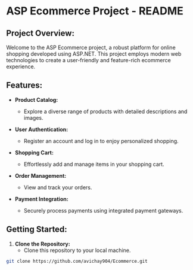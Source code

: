 # ASP Ecommerce Project - README

## Project Overview:

Welcome to the ASP Ecommerce project, a robust platform for online shopping developed using ASP.NET. This project employs modern web technologies to create a user-friendly and feature-rich ecommerce experience.

## Features:

- **Product Catalog:**
  - Explore a diverse range of products with detailed descriptions and images.

- **User Authentication:**
  - Register an account and log in to enjoy personalized shopping.

- **Shopping Cart:**
  - Effortlessly add and manage items in your shopping cart.

- **Order Management:**
  - View and track your orders.

- **Payment Integration:**
  - Securely process payments using integrated payment gateways.

## Getting Started:

1. **Clone the Repository:**
   - Clone this repository to your local machine.

```bash
git clone https://github.com/avichay904/Ecommerce.git

